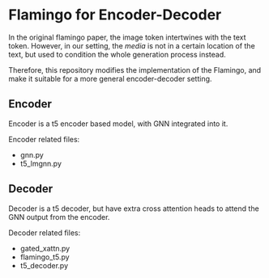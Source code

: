 # Flamingo for Encoder-Decoder

In the original flamingo paper, the image token intertwines with the text token. However, in our setting, the *media* is not in a certain location of the text, but used to condition the whole generation process instead.

Therefore, this repository modifies the implementation of the Flamingo, and make it suitable for a more general encoder-decoder setting.


## Encoder

Encoder is a t5 encoder based model, with GNN integrated into it.

Encoder related files:
- gnn.py
- t5_lmgnn.py

## Decoder

Decoder is a t5 decoder, but have extra cross attention heads to attend the GNN output from the encoder.

Decoder related files:
- gated_xattn.py
- flamingo_t5.py
- t5_decoder.py
